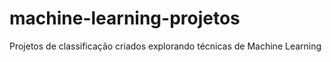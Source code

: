 # machine-learning-projetos
Projetos de classificação criados explorando técnicas de Machine Learning
